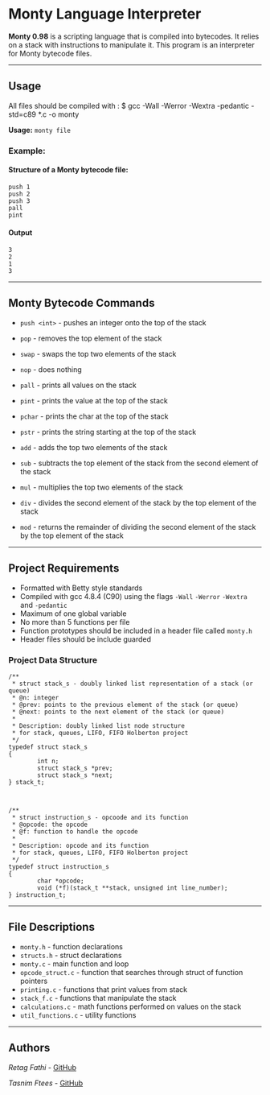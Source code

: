 # Monty Language Interpreter

**Monty 0.98** is a scripting language that is compiled into bytecodes. It relies on a stack with instructions to manipulate it. This program is an interpreter for Monty bytecode files.

-------------------

## Usage
 All files should be compiled with :
    $ gcc -Wall -Werror -Wextra -pedantic -std=c89 *.c -o monty

**Usage:** `monty file`

### Example:
#### Structure of a Monty bytecode file:
    push 1
    push 2
    push 3
    pall
    pint

#### Output
    3
    2
    1
    3

-------------------

## Monty Bytecode Commands
- `push <int>` - pushes an integer onto the top of the stack
- `pop` - removes the top element of the stack
- `swap` - swaps the top two elements of the stack
- `nop` - does nothing


- `pall` - prints all values on the stack
- `pint` - prints the value at the top of the stack
- `pchar` - prints the char at the top of the stack
- `pstr` - prints the string starting at the top of the stack


- `add` - adds the top two elements of the stack
- `sub` - subtracts the top element of the stack from the second element of the stack
- `mul` - multiplies the top two elements of the stack
- `div` - divides the second element of the stack by the top element of the stack
- `mod` - returns the remainder of dividing the second element of the stack by the top element of the stack

-------------------

## Project Requirements
- Formatted with Betty style standards
- Compiled with gcc 4.8.4 (C90) using the flags `-Wall` `-Werror` `-Wextra` and `-pedantic`
- Maximum of one global variable
- No more than 5 functions per file
- Function prototypes should be included in a header file called `monty.h`
- Header files should be include guarded

### Project Data Structure
    /**
     * struct stack_s - doubly linked list representation of a stack (or queue)
     * @n: integer
     * @prev: points to the previous element of the stack (or queue)
     * @next: points to the next element of the stack (or queue)
     *
     * Description: doubly linked list node structure
     * for stack, queues, LIFO, FIFO Holberton project
     */
    typedef struct stack_s
    {
            int n;
            struct stack_s *prev;
            struct stack_s *next;
    } stack_t;



    /**
     * struct instruction_s - opcoode and its function
     * @opcode: the opcode
     * @f: function to handle the opcode
     *
     * Description: opcode and its function
     * for stack, queues, LIFO, FIFO Holberton project
     */
    typedef struct instruction_s
    {
            char *opcode;
            void (*f)(stack_t **stack, unsigned int line_number);
    } instruction_t;

-------------------

## File Descriptions
- `monty.h` - function declarations
- `structs.h` - struct declarations
- `monty.c` - main function and loop
- `opcode_struct.c` - function that searches through struct of function pointers
- `printing.c` - functions that print values from stack
- `stack_f.c` - functions that manipulate the stack
- `calculations.c` - math functions performed on values on the stack
- `util_functions.c` - utility functions

-------------------

## Authors
*Retag Fathi* - [GitHub](http://github.com/RetagFathiAs)

*Tasnim Ftees* - [GitHub](http://github.com/somaftees)
